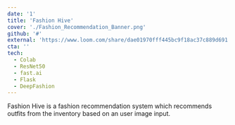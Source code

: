 ```yaml
---
date: '1'
title: 'Fashion Hive'
cover: './Fashion_Recommendation_Banner.png'
github: '#'
external: 'https://www.loom.com/share/dae01970fff445bc9f18ac37c889d691'
cta: ''
tech:
  - Colab
  - ResNet50
  - fast.ai 
  - Flask
  - DeepFashion
---
```

Fashion Hive is a fashion recommendation system  which recommends outfits from the inventory based on an user image input.